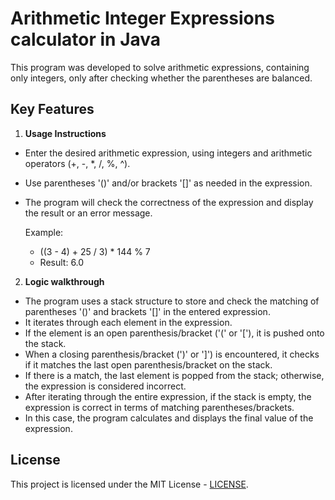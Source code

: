 # Arithmetic Integer Expressions calculator in Java

This program was developed to solve arithmetic expressions, containing only integers, only after checking whether the parentheses are balanced.

## Key Features

1. **Usage Instructions**

- Enter the desired arithmetic expression, using integers and arithmetic operators (+, -, *, /, %, ^).
- Use parentheses '()' and/or brackets '[]' as needed in the expression.
- The program will check the correctness of the expression and display the result or an error message.

  Example:
  - ((3 - 4) + 25 / 3) * 144 % 7
  - Result: 6.0

2. **Logic walkthrough**<br>

- The program uses a stack structure to store and check the matching of parentheses '()' and brackets '[]' in the entered expression.
- It iterates through each element in the expression.
- If the element is an open parenthesis/bracket ('(' or '['), it is pushed onto the stack.
- When a closing parenthesis/bracket (')' or ']') is encountered, it checks if it matches the last open parenthesis/bracket on the stack.
- If there is a match, the last element is popped from the stack; otherwise, the expression is considered incorrect.
- After iterating through the entire expression, if the stack is empty, the expression is correct in terms of matching parentheses/brackets.
- In this case, the program calculates and displays the final value of the expression.

## License

This project is licensed under the MIT License - [LICENSE](https://github.com/Guilherme-Lotaif/JavaExpressionCalculator/blob/main/LICENSE).
